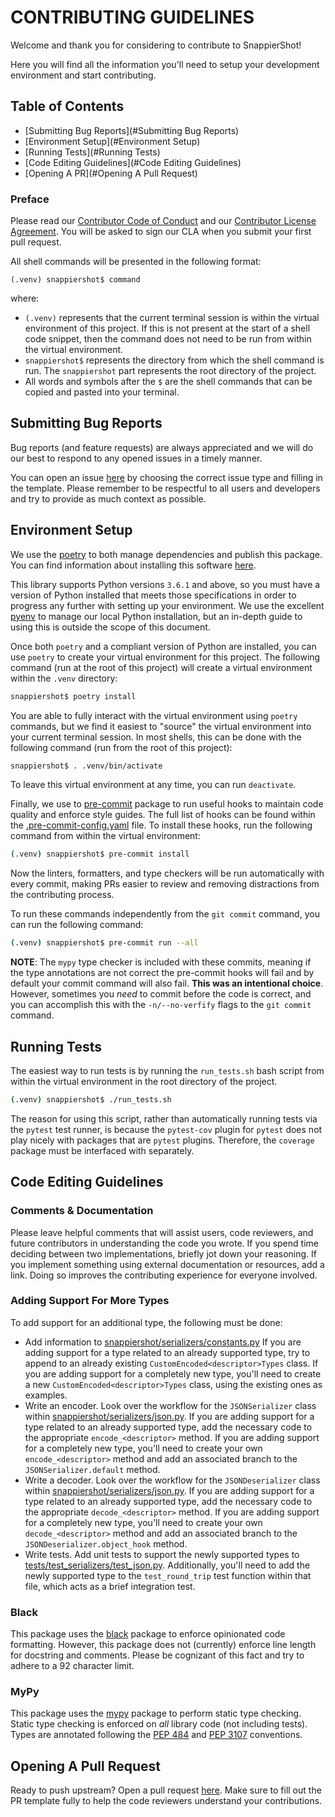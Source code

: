 # CONTRIBUTING GUIDELINES

Welcome and thank you for considering to contribute to SnappierShot!

Here you will find all the information you'll need to setup your development
  environment and start contributing.

## Table of Contents
  * [Submitting Bug Reports](#Submitting Bug Reports)
  * [Environment Setup](#Environment Setup)
  * [Running Tests](#Running Tests)
  * [Code Editing Guidelines](#Code Editing Guidelines)
  * [Opening A PR](#Opening A Pull Request)

### Preface
Please read our [Contributor Code of Conduct](.github/CONTRIBUTOR_CODE_OF_CONDUCT.md)
  and our [Contributor License Agreement](.github/CONTRIBUTOR_LICENSE_AGREEMENT.md).
  You will be asked to sign our CLA when you submit your first pull request.

All shell commands will be presented in the following format:
```
(.venv) snappiershot$ command
```
where:
* `(.venv)` represents that the current terminal session is within the
  virtual environment of this project. If this is not present at the start
  of a shell code snippet, then the command does not need to be run from
  within the virtual environment.
* `snappiershot$` represents the directory from which the shell command is run.
  The `snappiershot` part represents the root directory of the project.
* All words and symbols after the `$` are the shell commands that can be copied
  and pasted into your terminal.


## Submitting Bug Reports
Bug reports (and feature requests) are always appreciated and we will do our
  best to respond to any opened issues in a timely manner.

You can open an issue [here](https://github.com/MORSECorp/snappiershot/issues/new/choose)
  by choosing the correct issue type and filling in the template. Please
  remember to be respectful to all users and developers and try to provide
  as much context as possible.


## Environment Setup
We use the [poetry](https://python-poetry.org/) to both manage dependencies
  and publish this package. You can find information about installing this
  software [here](https://python-poetry.org/docs/).

This library supports Python versions `3.6.1` and above, so you must have
  a version of Python installed that meets those specifications in order to
  progress any further with setting up your environment. We use the
  excellent [pyenv](https://github.com/pyenv/pyenv) to manage our local
  Python installation, but an in-depth guide to using this is outside the
  scope of this document.

Once both `poetry` and a compliant version of Python are installed,
  you can use `poetry` to create your virtual environment for this project.
  The following command (run at the root of this project) will create a
  virtual environment within the `.venv` directory:
```bash
snappiershot$ poetry install
```
You are able to fully interact with the virtual environment using `poetry`
  commands, but we find it easiest to "source" the virtual environment into
  your current terminal session. In most shells, this can be done with the
  following command (run from the root of this project):
```bash
snappiershot$ . .venv/bin/activate
```
To leave this virtual environment at any time, you can run `deactivate`.

Finally, we use to [pre-commit](https://pre-commit.com) package to run
  useful hooks to maintain code quality and enforce style guides. The
  full list of hooks can be found within the
  [.pre-commit-config.yaml](.pre-commit-config.yaml) file.
  To install these hooks, run the following command from within the virtual
  environment:
```bash
(.venv) snappiershot$ pre-commit install
```

Now the linters, formatters, and type checkers will be run automatically with
  every commit, making PRs easier to review and removing distractions from the
  contributing process.

To run these commands independently from the `git commit` command, you can run
  the following command:
```bash
(.venv) snappiershot$ pre-commit run --all
```

**NOTE**: The `mypy` type checker is included with these commits, meaning if
  the type annotations are not correct the pre-commit hooks will fail and by
  default your commit command will also fail.
  **This was an intentional choice**.
  However, sometimes you _need_ to commit before the code is correct, and you
  can accomplish this with the `-n/--no-verfify` flags to the `git commit`
  command.

## Running Tests
The easiest way to run tests is by running the `run_tests.sh` bash script
  from within the virtual environment in the root directory of the project.
```bash
(.venv) snappiershot$ ./run_tests.sh
```
The reason for using this script, rather than automatically running tests via
  the `pytest` test runner, is because the `pytest-cov` plugin for `pytest`
  does not play nicely with packages that are `pytest` plugins.
Therefore, the `coverage` package must be interfaced with separately.

## Code Editing Guidelines

### Comments & Documentation

Please leave helpful comments that will assist users, code reviewers, and
  future contributors in understanding the code you wrote. If you spend time
  deciding between two implementations, briefly jot down your reasoning. If
  you implement something using external documentation or resources, add a
  link. Doing so improves the contributing experience for everyone involved.

### Adding Support For More Types

To add support for an additional type, the following must be done:
  * Add information to [snappiershot/serializers/constants.py](snappiershot/serializers/constants.py)
    If you are adding support for a type related to an already supported type,
    try to append to an already existing `CustomEncoded<descriptor>Types` class.
    If you are adding support for a completely new type, you'll need to
    create a new `CustomEncoded<descriptor>Types` class, using the existing
    ones as examples.
  * Write an encoder.
    Look over the workflow for the `JSONSerializer` class within
    [snappiershot/serializers/json.py](snappiershot/serializers/json.py).
    If you are adding support for a type related to an already supported type,
    add the necessary code to the appropriate `encode_<descriptor>` method.
    If you are adding support for a completely new type, you'll need to
    create your own `encode_<descriptor>` method and add an associated branch
    to the `JSONSerializer.default` method.
  * Write a decoder.
    Look over the workflow for the `JSONDeserializer` class within
    [snappiershot/serializers/json.py](snappiershot/serializers/json.py).
    If you are adding support for a type related to an already supported type,
    add the necessary code to the appropriate `decode_<descriptor>` method.
    If you are adding support for a completely new type, you'll need to
    create your own `decode_<descriptor>` method and add an associated branch
    to the `JSONDeserializer.object_hook` method.
  * Write tests.
    Add unit tests to support the newly supported types to
    [tests/test_serializers/test_json.py](tests/test_serializers/test_json.py).
    Additionally, you'll need to add the newly supported type to the
    `test_round_trip` test function within that file, which acts as a
    brief integration test.

### Black

This package uses the [black](https://github.com/psf/black) package to enforce
  opinionated code formatting. However, this package does not (currently)
  enforce line length for docstring and comments. Please be cognizant of this
  fact and try to adhere to a 92 character limit.

### MyPy

This package uses the [mypy](https://github.com/python/mypy) package to perform
  static type checking. Static type checking is enforced on _*all*_ library code
  (not including tests). Types are annotated following the
  [PEP 484](https://www.python.org/dev/peps/pep-0484/) and
  [PEP 3107](https://www.python.org/dev/peps/pep-3107/) conventions.

## Opening A Pull Request

Ready to push upstream? Open a pull request [here](https://github.com/MORSECorp/snappiershot/compare).
Make sure to fill out the PR template fully to help the code reviewers
  understand your contributions.
